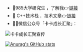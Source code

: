 - 🧐985大学研究生 ，了解我👉[链接](https://mp.weixin.qq.com/s/7g-udFr5KpgzbG0ly7IExw)
- 🤞 C++技术栈 ，技术文章👉[链接](https://mp.weixin.qq.com/s/nar9tAnjRjiTh8PMANz_EA)
- 🤝🏻微信公众号「卡卡成长汇聚」：

![卡卡成长汇聚宣传](https://test1.jsdelivr.net/gh/CARLOSGP2021/myFigures/img/202205282027513.gif)

[![Anurag's GitHub stats](https://github-readme-stats.vercel.app/api?username=CARLOSGP2021)](https://github.com/anuraghazra/github-readme-stats)